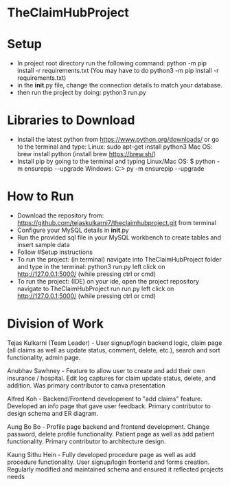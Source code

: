 # TheClaimHubProject

# Setup
 - In project root directory run the following command: python -m pip install -r requirements.txt (You may have to do python3 -m pip install -r requirements.txt)
 - in the __init__.py file, change the connection details to match your database.
 - then run the project by doing: python3 run.py

# Libraries to Download
 - Install the latest python from https://www.python.org/downloads/ or go to the terminal and type:
    Linux: sudo apt-get install python3
    Mac OS: brew install python (install brew https://brew.sh/)
 - Install pip by going to the terminal and typing
    Linux/Mac OS: $ python -m ensurepip --upgrade
    Windows: C:> py -m ensurepip --upgrade
# How to Run
 - Download the repository from: https://github.com/tejaskulkarni7/theclaimhubproject.git from terminal
 - Configure your MySQL details in __init__.py
 - Run the provided sql file in your MySQL workbench to create tables and insert sample data
 - Follow #Setup instructions
 - To run the project: (in terminal) navigate into TheClaimHubProject folder and type in the terminal: python3 run.py left click on http://127.0.0.1:5000/ (while pressing ctrl or cmd)
 - To run the project: (IDE) on your ide, open the project repository navigate to TheClaimHubProject run run.py left click on http://127.0.0.1:5000/ (while pressing ctrl or cmd)


# Division of Work
 Tejas Kulkarni (Team Leader) - User signup/login backend logic, claim page (all claims as well as update 
                                status, comment, delete, etc.), search and sort functionality, admin page.
                                
 Anubhav Sawhney - Feature to allow user to create and add their own insurance / hospital. Edit log captures 
                   for claim update status, delete, and addition. Was primary contributor to canva presentation
                   
 Alfred Koh - Backend/Frontend development to "add claims" feature. Developed an info page that gave user feedback.
              Primary contributor to design schema and ER diagram.
              
 Aung Bo Bo - Profile page backend and frontend development. Change password, delete profile functionality. Patient page as 
              well as add patient functionality. Primary contributor to architecture design.
              
 Kaung Sithu Hein - Fully developed procedure page as well as add procedure functionality. User signup/login frontend and 
                    forms creation. Regularly modified and maintained schema and ensured it reflected projects needs
 
